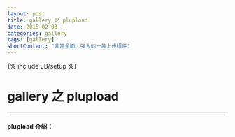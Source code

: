 ```yaml
---
layout: post
title: gallery 之 plupload
date: 2015-02-03
categories: gallery
tags: [gallery]
shortContent: "非常全面、强大的一款上传组件"
---
```

{% include JB/setup %}
# gallery 之 plupload
---

#### plupload 介绍：

<!--break-->
